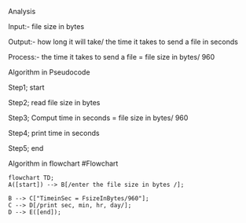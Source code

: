 Analysis 

Input:- file size in bytes 

Output:- how long it will take/ the time it takes to send a file in seconds

Process:- the time it takes to send a file = file size in bytes/ 960

Algorithm in Pseudocode

Step1; start

Step2; read file size in bytes 

Step3; Comput time in seconds = file size in bytes/ 960

Step4; print time in seconds

Step5; end

Algorithm in flowchart
#Flowchart
```mermaid
flowchart TD;
A([start]) --> B[/enter the file size in bytes /];

B --> C["TimeinSec = FsizeInBytes/960"];
C --> D[/print sec, min, hr, day/];
D --> E([end]);
```


